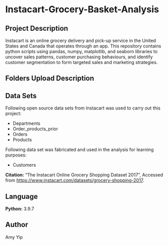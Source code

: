 # Instacart-Grocery-Basket-Analysis
## Project Description
Instacart is an online grocery delivery and pick-up service in the United States and Canada that operates through an app. This repository contains python scripts using pandas, numpy, matplotlib, and seaborn libraries to uncover sales patterns, customer purchasing behaviours, and identify customer segmentation to form targeted sales and marketing strategies.

## Folders Upload Description


## Data Sets
Following open source data sets from Instacart was used to carry out this project:
* Departments
* Order_products_prior
* Orders
* Products

Following data set was fabricated and used in the analysis for learning purposes:
* Customers

**Citation:** “The Instacart Online Grocery Shopping Dataset 2017”, Accessed from https://www.instacart.com/datasets/grocery-shopping-2017.

## Language
**Python:** 3.9.7

## Author
Amy Yip
